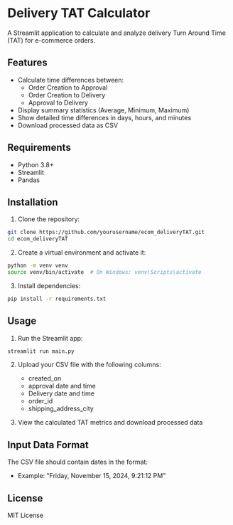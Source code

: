 # Delivery TAT Calculator

A Streamlit application to calculate and analyze delivery Turn Around Time (TAT) for e-commerce orders.

## Features

- Calculate time differences between:
  - Order Creation to Approval
  - Order Creation to Delivery
  - Approval to Delivery
- Display summary statistics (Average, Minimum, Maximum)
- Show detailed time differences in days, hours, and minutes
- Download processed data as CSV

## Requirements

- Python 3.8+
- Streamlit
- Pandas

## Installation

1. Clone the repository:
```bash
git clone https://github.com/yourusername/ecom_deliveryTAT.git
cd ecom_deliveryTAT
```

2. Create a virtual environment and activate it:
```bash
python -m venv venv
source venv/bin/activate  # On Windows: venv\Scripts\activate
```

3. Install dependencies:
```bash
pip install -r requirements.txt
```

## Usage

1. Run the Streamlit app:
```bash
streamlit run main.py
```

2. Upload your CSV file with the following columns:
   - created_on
   - approval date and time
   - Delivery date and time
   - order_id
   - shipping_address_city

3. View the calculated TAT metrics and download processed data

## Input Data Format

The CSV file should contain dates in the format:
- Example: "Friday, November 15, 2024, 9:21:12 PM"

## License

MIT License 